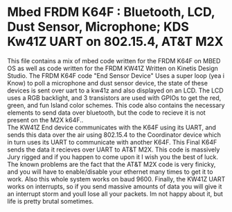 # Mbed FRDM K64F : Bluetooth, LCD, Dust Sensor, Microphone; KDS Kw41Z UART on 802.15.4, AT&T M2X

This file contains a mix of mbed code written for the FRDM K64F on MBED OS as well as code written for the FRDM KW41Z Written on Kinetis Design Studio. The FRDM K64F code "End Sensor Device" Uses a super loop (yea i Know) to poll a microphone and dust sensor device, the state of these devices is sent over uart to a kw41z and also displayed on an LCD. The LCD uses a RGB backlight, and 3 transistors are used with GPIOs to get the red, green, and fun Island color schemes. This code also contains the necessary elements to send data over bluetooth, but the code to recieve it is not present on the M2X k64F..     
The KW41Z End device communicates with the K64F using its UART, and sends this data over the air using 802.15.4 to the Coordinator device which in turn uses its UART to communicate with another K64F. This Final K64F sends the data it recieves over UART to AT&T M2X. This code is massively Jury rigged and if you happen to come upon it I wish you the best of luck. The known problems are the fact that the AT&T M2X code is very finicky, and you will have to enable/disable your ethernet many times to get it to work. Also this whole system works on baud 9600. Finally, the KW41Z UART works on interrupts, so if you send massive amounts of data you will give it an interrupt storm and youll lose all your packets. Im not happy about it, but life is pretty brutal sometimes.  
